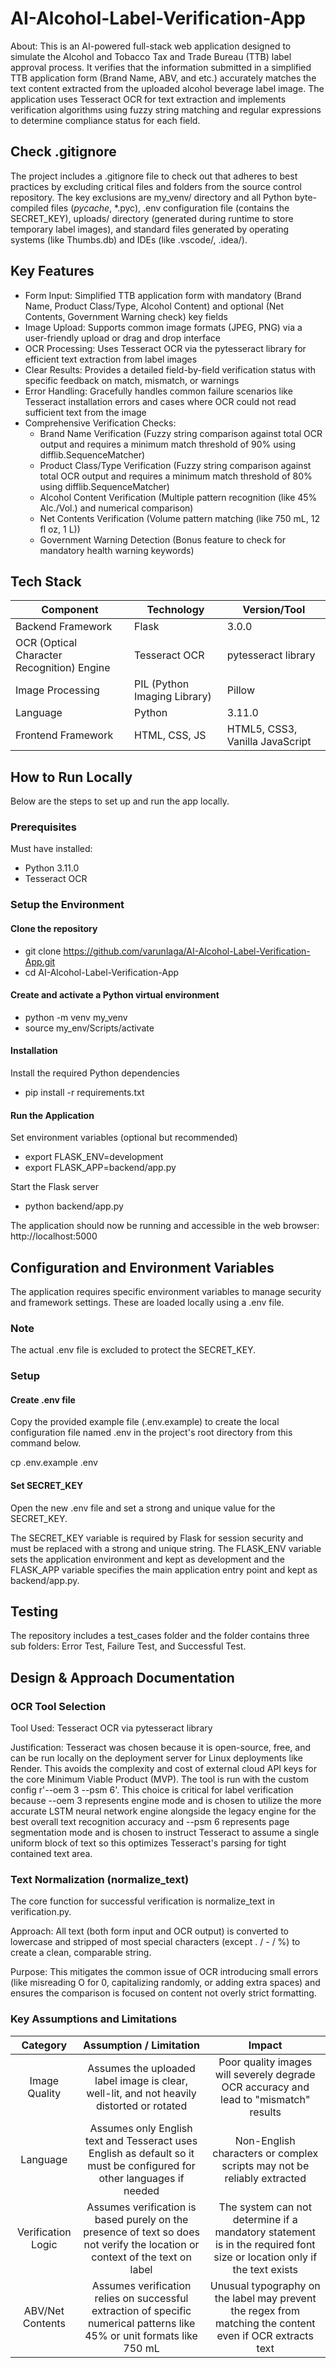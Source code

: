 # AI-Alcohol-Label-Verification-App

About: This is an AI-powered full-stack web application designed to simulate the Alcohol and Tobacco Tax and Trade Bureau ($\text{TTB}$) label approval process. It verifies that the information submitted in a simplified $\text{TTB}$ application form (Brand Name, $\text{ABV}$, and etc.) accurately matches the text content extracted from the uploaded alcohol beverage label image. The application uses Tesseract OCR for text extraction and implements verification algorithms using fuzzy string matching and regular expressions to determine compliance status for each field.

## Check .gitignore

The project includes a .gitignore file to check out that adheres to best practices by excluding critical files and folders from the source control repository. The key exclusions are my_venv/ directory and all Python byte-compiled files (_pycache_, *.pyc), .env configuration file (contains the SECRET_KEY), uploads/ directory (generated during runtime to store temporary label images), and standard files generated by operating systems (like Thumbs.db) and IDEs (like .vscode/, .idea/).


## Key Features

- Form Input: Simplified TTB application form with mandatory (Brand Name, Product Class/Type, Alcohol Content) and optional (Net Contents, Government Warning check) key fields
- Image Upload: Supports common image formats (JPEG, PNG) via a user-friendly upload or drag and drop interface
- OCR Processing: Uses Tesseract OCR via the pytesseract library for efficient text extraction from label images
- Clear Results: Provides a detailed field-by-field verification status with specific feedback on match, mismatch, or warnings
- Error Handling: Gracefully handles common failure scenarios like Tesseract installation errors and cases where OCR could not read sufficient text from the image
- Comprehensive Verification Checks:
  - Brand Name Verification (Fuzzy string comparison against total OCR output and requires a minimum match threshold of 90% using difflib.SequenceMatcher)
  - Product Class/Type Verification (Fuzzy string comparison against total OCR output and requires a minimum match threshold of 80% using difflib.SequenceMatcher)
  - Alcohol Content Verification (Multiple pattern recognition (like 45% $\text{Alc.}$/Vol.) and numerical comparison)
  - Net Contents Verification (Volume pattern matching (like 750 $\text{mL}$, 12 fl oz, 1 L))
  - Government Warning Detection (Bonus feature to check for mandatory health warning keywords)

## Tech Stack

|                  Component                 |          Technology          |           Version/Tool          |   
|--------------------------------------------|------------------------------|---------------------------------|
|              Backend Framework             |             Flask            |              3.0.0              |
| OCR (Optical Character Recognition) Engine |         Tesseract OCR        |       pytesseract library       |
|              Image Processing              | PIL (Python Imaging Library) |              Pillow             |
|                  Language                  |            Python            |              3.11.0             |
|             Frontend Framework             |         HTML, CSS, JS        | HTML5, CSS3, Vanilla JavaScript |


## How to Run Locally

Below are the steps to set up and run the app locally.

### Prerequisites

Must have installed:

- Python 3.11.0
- Tesseract OCR

### Setup the Environment

#### Clone the repository

- git clone https://github.com/varunlaga/AI-Alcohol-Label-Verification-App.git
- cd AI-Alcohol-Label-Verification-App

#### Create and activate a Python virtual environment

- python -m venv my_venv
- source my_env/Scripts/activate

#### Installation

Install the required Python dependencies

- pip install -r requirements.txt

#### Run the Application

Set environment variables (optional but recommended)

- export FLASK_ENV=development
- export FLASK_APP=backend/app.py

Start the Flask server

- python backend/app.py

The application should now be running and accessible in the web browser: http://localhost:5000

## Configuration and Environment Variables

The application requires specific environment variables to manage security and framework settings. These are loaded locally using a .env file.

### Note

The actual .env file is excluded to protect the SECRET_KEY.

### Setup

#### Create .env file

Copy the provided example file (.env.example) to create the local configuration file named .env in the project's root directory from this command below.

cp .env.example .env

#### Set SECRET_KEY

Open the new .env file and set a strong and unique value for the SECRET_KEY.

The SECRET_KEY variable is required by Flask for session security and must be replaced with a strong and unique string. The FLASK_ENV variable sets the application environment and kept as development and the FLASK_APP variable specifies the main application entry point and kept as backend/app.py.

## Testing

The repository includes a test_cases folder and the folder contains three sub folders: Error Test, Failure Test, and Successful Test.  

## Design & Approach Documentation

### OCR Tool Selection

Tool Used: Tesseract OCR via pytesseract library

Justification: Tesseract was chosen because it is open-source, free, and can be run locally on the deployment server for Linux deployments like Render. This avoids the complexity and cost of external cloud API keys for the core Minimum Viable Product (MVP). The tool is run with the custom config r'--oem 3 --psm 6'. This choice is critical for label verification because --oem 3 represents engine mode and is chosen to utilize the more accurate LSTM neural network engine alongside the legacy engine for the best overall text recognition accuracy and --psm 6 represents page segmentation mode and is chosen to instruct Tesseract to assume a single uniform block of text so this optimizes Tesseract's parsing for tight contained text area.

### Text Normalization (normalize_text)

The core function for successful verification is normalize_text in verification.py.

Approach: All text (both form input and OCR output) is converted to lowercase and stripped of most special characters (except $\text{.}$ / $\text{-}$ / %) to create a clean, comparable string.

Purpose: This mitigates the common issue of OCR introducing small errors (like misreading O for 0, capitalizing randomly, or adding extra spaces) and ensures the comparison is focused on content not overly strict formatting.

### Key Assumptions and Limitations

|      Category      |                                                    Assumption / Limitation                                                   |                                                         Impact                                                         |   
|:------------------:|:----------------------------------------------------------------------------------------------------------------------------:|:----------------------------------------------------------------------------------------------------------------------:|
|    Image Quality   |                   Assumes the uploaded label image is clear, well-lit, and not heavily distorted or rotated                  |                  Poor quality images will severely degrade OCR accuracy and lead to "mismatch" results                 |  
|      Language      |    Assumes only English text and Tesseract uses English as default so it must be configured for other languages if needed    |                         Non-English characters or complex scripts may not be reliably extracted                        |   
| Verification Logic | Assumes verification is based purely on the presence of text so does not verify the location or context of the text on label | The system can not determine if a mandatory statement is in the required font size or location only if the text exists |   
|  ABV/Net Contents  |   Assumes verification relies on successful extraction of specific numerical patterns like 45% or unit formats like 750 mL   |        Unusual typography on the label may prevent the regex from matching the content even if OCR extracts text       |   








